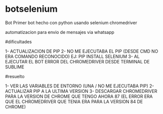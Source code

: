 # botselenium
Bot
Primer bot hecho con python
usando selenium
chromedriver 

automatizacion para envio de mensajes
via whatsapp

#dificultades

1- ACTUALIZACION DE PIP
2- NO ME EJECUTABA EL PIP (DESDE CMD NO ERA COMANDO RECONOCIDO) EJ: PIP INSTALL SELENIUM
3- AL EJECUTAR EL BOT ERROR DEL CHROMEDRIVER DESDE TERMINAL DE SUBLIME

#resuelto

1- VER LAS VARIABLES DE ENTORNO (UNA / NO ME EJECUTABA PIP)
2- ACTUALIZAR PIP A LA ULTIMA VERSION
3- DESCARGAR CHROMEDRIVER PARA LA VERSION DE CHROME QUE TENGO AHORA 87 (EL ERROR ERA QUE EL CHROMEDRIVER QUE TENIA ERA PARA LA VERSION 84 DE CHROME)
